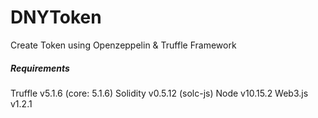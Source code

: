 # DNYToken
Create Token using Openzeppelin & Truffle Framework


##### Requirements
Truffle v5.1.6 (core: 5.1.6)
Solidity v0.5.12 (solc-js)
Node v10.15.2
Web3.js v1.2.1
